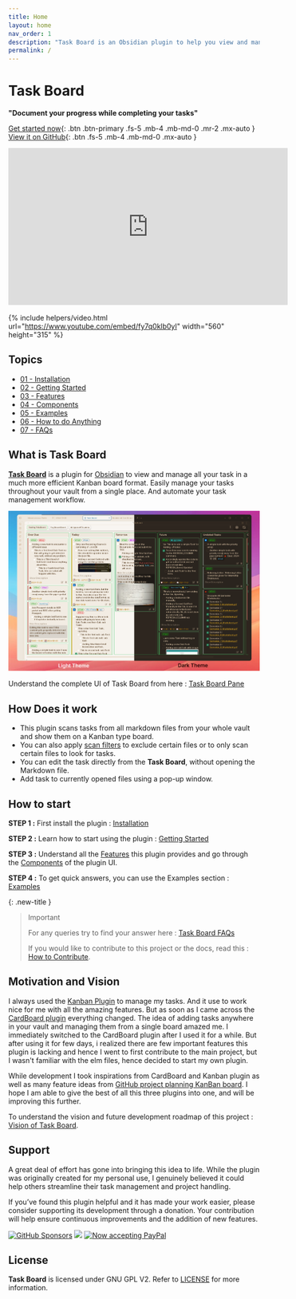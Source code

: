 ```yaml
---
title: Home
layout: home
nav_order: 1
description: "Task Board is an Obsidian plugin to help you view and manage all your tasks, throughout your vault from a single Kanban board."
permalink: /
---
```


# **Task Board**

**"Document your progress while completing your tasks"**

[Get started now](#how-to-start){: .btn .btn-primary .fs-5 .mb-4 .mb-md-0 .mr-2 .mx-auto }
[View it on GitHub](https://github.com/tu2-atmanand/Task-Board){: .btn .fs-5 .mb-4 .mb-md-0 .mx-auto }

<!-- [![Task Board plugin - Introduction](http://i.ytimg.com/vi/ZizsPBuXW8g/hqdefault.jpg)](https://www.youtube.com/watch?v=ZizsPBuXW8g) -->

<iframe width="560" height="315" src="https://www.youtube.com/embed/ZizsPBuXW8g?si=vH6_nRQO6da5kj23" title="YouTube video player" frameborder="0" allow="accelerometer; autoplay; clipboard-write; encrypted-media; gyroscope; picture-in-picture; web-share" referrerpolicy="strict-origin-when-cross-origin" allowfullscreen></iframe>

{% include helpers/video.html url="<https://www.youtube.com/embed/fy7q0klb0yI>" width="560" height="315" %}

## Topics

- [01 - Installation](./docs/Installation.md)
- [02 - Getting Started](./docs/Getting_Started.md)
- [03 - Features](./docs/Features/index.md)
- [04 - Components](./docs/Components/index.md)
- [05 - Examples](./docs/Examples/index.md)
- [06 - How to do Anything](./docs/How_To/index.md)
- [07 - FAQs](./docs/FAQs/index.md)

## **What is Task Board**

[**Task Board**](https://github.com/tu2-atmanand/Task-Board) is a plugin for [Obsidian](https://obsidian.md/) to view and manage all your task in a much more efficient Kanban board format. Easily manage your tasks throughout your vault from a single place. And automate your task management workflow.

![Task Board Thumbnail](./assets/TaskBoardThumbnail-2.png)

Understand the complete UI of Task Board from here : [Task Board Pane](./docs/Components/Task_Board_Pane.md)

## How Does it work

- This plugin scans tasks from all markdown files from your whole vault and show them on a Kanban type board.
- You can also apply [scan filters](./docs/Features/Filters_for_Scanning.md) to exclude certain files or to only scan certain files to look for tasks.
- You can edit the task directly from the **Task Board**, without opening the Markdown file.
- Add task to currently opened files using a pop-up window.

## How to start

**STEP 1 :** First install the plugin : [Installation](./docs/Installation.md)

**STEP 2 :** Learn how to start using the plugin : [Getting Started](./docs/Getting_Started.md)

**STEP 3 :** Understand all the [Features](./docs/Features/index.md) this plugin provides and go through the [Components](./docs/Components/index.md) of the plugin UI.

**STEP 4 :** To get quick answers, you can use the Examples section : [Examples](./docs/Examples/index.md)

{: .new-title }
> Important
>
> For any queries try to find your answer here : [Task Board FAQs](./docs/How_To/index.md)
>
> If you would like to contribute to this project or the docs, read this : [How to Contribute](./docs/Advanced/index.md).

## Motivation and Vision

I always used the [Kanban Plugin](https://github.com/mgmeyers/obsidian-kanban) to manage my tasks. And it use to work nice for me with all the amazing features. But as soon as I came across the [CardBoard plugin](obsidian://show-plugin?id=card-board) everything changed. The idea of adding tasks anywhere in your vault and managing them from a single board amazed me. I immediately switched to the CardBoard plugin after I used it for a while. But after using it for few days, i realized there are few important features this plugin is lacking and hence I went to first contribute to the main project, but I wasn't familiar with the elm files, hence decided to start my own plugin.

While development I took inspirations from CardBoard and Kanban plugin as well as many feature ideas from [GitHub project planning KanBan board](https://docs.github.com/en/issues/planning-and-tracking-with-projects/customizing-views-in-your-project/changing-the-layout-of-a-view#about-the-board-layout). I hope I am able to give the best of all this three plugins into one, and will be improving this further.

To understand the vision and future development roadmap of this project : [Vision of Task Board](./docs/Vision.md).

## Support

A great deal of effort has gone into bringing this idea to life. While the plugin was originally created for my personal use, I genuinely believed it could help others streamline their task management and project handling.

If you’ve found this plugin helpful and it has made your work easier, please consider supporting its development through a donation. Your contribution will help ensure continuous improvements and the addition of new features.

[![GitHub Sponsors](https://img.shields.io/github/sponsors/tu2-atmanand?label=Sponsor&logo=GitHub%20Sponsors&style=for-the-badge)](https://github.com/sponsors/tu2-atmanand) <a href="https://www.buymeacoffee.com/tu2_atmanand"><img src="https://img.buymeacoffee.com/button-api/?text=Buy me a book&emoji=📖&slug=tu2_atmanand&button_colour=BD5FFF&font_colour=ffffff&font_family=Cookie&outline_colour=000000&coffee_colour=FFDD00" /></a> <a href="https://paypal.me/tu2atmanand"><img src="https://www.paypalobjects.com/webstatic/mktg/logo/bdg_now_accepting_pp_2line_w.png" border="0" alt="Now accepting PayPal"></a>

## License

**Task Board** is licensed under GNU GPL V2. Refer to [LICENSE](https://github.com/tu2-atmanand/Task-Board/blob/main/LICENSE) for more information.
